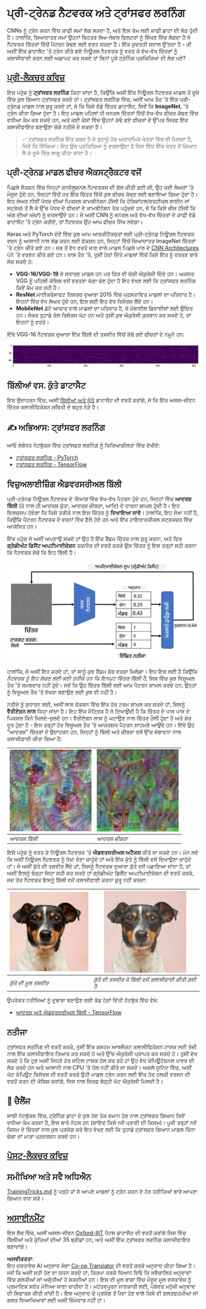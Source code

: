 <!--
CO_OP_TRANSLATOR_METADATA:
{
  "original_hash": "717775c4050ccbffbe0c961ad8bf7bf7",
  "translation_date": "2025-08-26T09:44:51+00:00",
  "source_file": "lessons/4-ComputerVision/08-TransferLearning/README.md",
  "language_code": "pa"
}
-->
# ਪ੍ਰੀ-ਟ੍ਰੇਨਡ ਨੈਟਵਰਕ ਅਤੇ ਟ੍ਰਾਂਸਫਰ ਲਰਨਿੰਗ

CNNs ਨੂੰ ਟ੍ਰੇਨ ਕਰਨ ਵਿੱਚ ਕਾਫ਼ੀ ਸਮਾਂ ਲੱਗ ਸਕਦਾ ਹੈ, ਅਤੇ ਇਸ ਕੰਮ ਲਈ ਕਾਫ਼ੀ ਡਾਟਾ ਦੀ ਲੋੜ ਹੁੰਦੀ ਹੈ। ਹਾਲਾਂਕਿ, ਜ਼ਿਆਦਾਤਰ ਸਮਾਂ ਉਹਨਾਂ ਬਿਹਤਰ ਲੋਅ-ਲੇਵਲ ਫਿਲਟਰਾਂ ਨੂੰ ਸਿੱਖਣ ਵਿੱਚ ਲੱਗਦਾ ਹੈ ਜੋ ਨੈਟਵਰਕ ਚਿੱਤਰਾਂ ਵਿੱਚੋਂ ਪੈਟਰਨ ਕੱਢਣ ਲਈ ਵਰਤ ਸਕਦਾ ਹੈ। ਇੱਕ ਕੁਦਰਤੀ ਸਵਾਲ ਉੱਠਦਾ ਹੈ - ਕੀ ਅਸੀਂ ਇੱਕ ਡਾਟਾਸੈਟ 'ਤੇ ਟ੍ਰੇਨ ਕੀਤੇ ਗਏ ਨਿਊਰਲ ਨੈਟਵਰਕ ਨੂੰ ਵਰਤ ਕੇ ਵੱਖ-ਵੱਖ ਚਿੱਤਰਾਂ ਨੂੰ ਕਲਾਸੀਫਾਈ ਕਰਨ ਲਈ ਅਡਾਪਟ ਕਰ ਸਕਦੇ ਹਾਂ ਬਿਨਾਂ ਪੂਰੇ ਟ੍ਰੇਨਿੰਗ ਪ੍ਰਕਿਰਿਆ ਦੀ ਲੋੜ ਪਏ?

## [ਪ੍ਰੀ-ਲੈਕਚਰ ਕਵਿਜ਼](https://ff-quizzes.netlify.app/en/ai/quiz/15)

ਇਸ ਪਹੁੰਚ ਨੂੰ **ਟ੍ਰਾਂਸਫਰ ਲਰਨਿੰਗ** ਕਿਹਾ ਜਾਂਦਾ ਹੈ, ਕਿਉਂਕਿ ਅਸੀਂ ਇੱਕ ਨਿਊਰਲ ਨੈਟਵਰਕ ਮਾਡਲ ਤੋਂ ਦੂਜੇ ਵਿੱਚ ਕੁਝ ਗਿਆਨ ਟ੍ਰਾਂਸਫਰ ਕਰਦੇ ਹਾਂ। ਟ੍ਰਾਂਸਫਰ ਲਰਨਿੰਗ ਵਿੱਚ, ਅਸੀਂ ਆਮ ਤੌਰ 'ਤੇ ਇੱਕ ਪ੍ਰੀ-ਟ੍ਰੇਨਡ ਮਾਡਲ ਨਾਲ ਸ਼ੁਰੂ ਕਰਦੇ ਹਾਂ, ਜੋ ਕਿ ਕਿਸੇ ਵੱਡੇ ਚਿੱਤਰ ਡਾਟਾਸੈਟ, ਜਿਵੇਂ ਕਿ **ImageNet**, 'ਤੇ ਟ੍ਰੇਨ ਕੀਤਾ ਗਿਆ ਹੁੰਦਾ ਹੈ। ਇਹ ਮਾਡਲ ਪਹਿਲਾਂ ਹੀ ਜਨਰਲ ਚਿੱਤਰਾਂ ਵਿੱਚੋਂ ਵੱਖ-ਵੱਖ ਫੀਚਰ ਕੱਢਣ ਵਿੱਚ ਵਧੀਆ ਕੰਮ ਕਰ ਸਕਦੇ ਹਨ, ਅਤੇ ਕਈ ਕੇਸਾਂ ਵਿੱਚ ਉਹਨਾਂ ਕੱਢੇ ਗਏ ਫੀਚਰਾਂ ਦੇ ਉੱਪਰ ਸਿਰਫ਼ ਇੱਕ ਕਲਾਸੀਫਾਇਰ ਬਣਾਉਣਾ ਚੰਗੇ ਨਤੀਜੇ ਦੇ ਸਕਦਾ ਹੈ।

> ✅ ਟ੍ਰਾਂਸਫਰ ਲਰਨਿੰਗ ਇੱਕ ਸ਼ਬਦ ਹੈ ਜੋ ਤੁਹਾਨੂੰ ਹੋਰ ਅਕਾਦਮਿਕ ਖੇਤਰਾਂ ਵਿੱਚ ਵੀ ਮਿਲਦਾ ਹੈ, ਜਿਵੇਂ ਕਿ ਸਿੱਖਿਆ। ਇਹ ਉਸ ਪ੍ਰਕਿਰਿਆ ਨੂੰ ਦਰਸਾਉਂਦਾ ਹੈ ਜਿਸ ਵਿੱਚ ਇੱਕ ਖੇਤਰ ਤੋਂ ਗਿਆਨ ਲੈ ਕੇ ਦੂਜੇ ਵਿੱਚ ਲਾਗੂ ਕੀਤਾ ਜਾਂਦਾ ਹੈ।

## ਪ੍ਰੀ-ਟ੍ਰੇਨਡ ਮਾਡਲ ਫੀਚਰ ਐਕਸਟ੍ਰੈਕਟਰ ਵਜੋਂ

ਪਿਛਲੇ ਸੈਕਸ਼ਨ ਵਿੱਚ ਜਿਨ੍ਹਾਂ ਕਨਵੋਲੂਸ਼ਨਲ ਨੈਟਵਰਕਸ ਦੀ ਗੱਲ ਕੀਤੀ ਗਈ ਸੀ, ਉਹ ਕਈ ਲੇਅਰਾਂ 'ਤੇ ਮੌਜੂਦ ਹੁੰਦੇ ਹਨ, ਜਿਨ੍ਹਾਂ ਵਿੱਚੋਂ ਹਰ ਇੱਕ ਚਿੱਤਰ ਵਿੱਚੋਂ ਕੁਝ ਫੀਚਰ ਕੱਢਣ ਲਈ ਬਣਾਇਆ ਗਿਆ ਹੁੰਦਾ ਹੈ। ਇਹ ਲੇਅਰ ਨੀਵੀਂ ਪੱਧਰ ਦੀਆਂ ਪਿਕਸਲ ਕਾਮਬੀਨੇਸ਼ਨ (ਜਿਵੇਂ ਕਿ ਹੋਰਿਜ਼ਾਂਟਲ/ਵਰਟੀਕਲ ਲਾਈਨ ਜਾਂ ਸਟ੍ਰੋਕ) ਤੋਂ ਲੈ ਕੇ ਉੱਚ ਪੱਧਰ ਦੇ ਫੀਚਰਾਂ ਦੇ ਕਾਮਬੀਨੇਸ਼ਨ ਤੱਕ ਪਹੁੰਚਦੇ ਹਨ, ਜੋ ਕਿ ਕਿਸੇ ਚੀਜ਼ (ਜਿਵੇਂ ਕਿ ਅੱਗ ਦੀਆਂ ਅੱਖਾਂ) ਨੂੰ ਦਰਸਾਉਂਦੇ ਹਨ। ਜੇ ਅਸੀਂ CNN ਨੂੰ ਜਨਰਲ ਅਤੇ ਵੱਖ-ਵੱਖ ਚਿੱਤਰਾਂ ਦੇ ਕਾਫ਼ੀ ਵੱਡੇ ਡਾਟਾਸੈਟ 'ਤੇ ਟ੍ਰੇਨ ਕਰੀਏ, ਤਾਂ ਨੈਟਵਰਕ ਉਹ ਆਮ ਫੀਚਰ ਸਿੱਖ ਲਵੇਗਾ।

Keras ਅਤੇ PyTorch ਦੋਵੇਂ ਵਿੱਚ ਕੁਝ ਆਮ ਆਰਕੀਟੈਕਚਰਾਂ ਲਈ ਪ੍ਰੀ-ਟ੍ਰੇਨਡ ਨਿਊਰਲ ਨੈਟਵਰਕ ਵਜ਼ਨ ਨੂੰ ਆਸਾਨੀ ਨਾਲ ਲੋਡ ਕਰਨ ਲਈ ਫੰਕਸ਼ਨ ਹਨ, ਜਿਨ੍ਹਾਂ ਵਿੱਚੋਂ ਜ਼ਿਆਦਾਤਰ ImageNet ਚਿੱਤਰਾਂ 'ਤੇ ਟ੍ਰੇਨ ਕੀਤੇ ਗਏ ਹਨ। ਸਭ ਤੋਂ ਵੱਧ ਵਰਤੇ ਜਾਣ ਵਾਲੇ ਮਾਡਲ ਪਿਛਲੇ ਪਾਠ ਦੇ [CNN Architectures](../07-ConvNets/CNN_Architectures.md) ਪੰਨੇ 'ਤੇ ਵਰਣਨ ਕੀਤੇ ਗਏ ਹਨ। ਖਾਸ ਤੌਰ 'ਤੇ, ਤੁਸੀਂ ਹੇਠਾਂ ਦਿੱਤੇ ਮਾਡਲਾਂ ਵਿੱਚੋਂ ਕਿਸੇ ਇੱਕ ਨੂੰ ਵਰਤਣ ਬਾਰੇ ਸੋਚ ਸਕਦੇ ਹੋ:

* **VGG-16/VGG-19** ਜੋ ਸਧਾਰਣ ਮਾਡਲ ਹਨ ਪਰ ਫਿਰ ਵੀ ਚੰਗੀ ਐਕੁਰੇਸੀ ਦਿੰਦੇ ਹਨ। ਅਕਸਰ VGG ਨੂੰ ਪਹਿਲੀ ਕੋਸ਼ਿਸ਼ ਵਜੋਂ ਵਰਤਣਾ ਚੰਗਾ ਚੋਣ ਹੁੰਦਾ ਹੈ ਇਹ ਵੇਖਣ ਲਈ ਕਿ ਟ੍ਰਾਂਸਫਰ ਲਰਨਿੰਗ ਕਿਵੇਂ ਕੰਮ ਕਰ ਰਹੀ ਹੈ।
* **ResNet** ਮਾਈਕਰੋਸਾਫਟ ਰਿਸਰਚ ਦੁਆਰਾ 2015 ਵਿੱਚ ਪ੍ਰਸਤਾਵਿਤ ਮਾਡਲਾਂ ਦਾ ਪਰਿਵਾਰ ਹੈ। ਇਹਨਾਂ ਵਿੱਚ ਵੱਧ ਲੇਅਰ ਹੁੰਦੇ ਹਨ, ਇਸ ਲਈ ਇਹ ਵੱਧ ਰਿਸੋਰਸ ਲੈਂਦੇ ਹਨ।
* **MobileNet** ਛੋਟੇ ਆਕਾਰ ਵਾਲੇ ਮਾਡਲਾਂ ਦਾ ਪਰਿਵਾਰ ਹੈ, ਜੋ ਮੋਬਾਈਲ ਡਿਵਾਈਸਾਂ ਲਈ ਉਚਿਤ ਹਨ। ਜੇਕਰ ਤੁਹਾਡੇ ਕੋਲ ਰਿਸੋਰਸ ਘੱਟ ਹਨ ਅਤੇ ਤੁਸੀਂ ਕੁਝ ਐਕੁਰੇਸੀ ਕੁਰਬਾਨ ਕਰ ਸਕਦੇ ਹੋ, ਤਾਂ ਇਹਨਾਂ ਨੂੰ ਵਰਤੋ।

ਇੱਥੇ VGG-16 ਨੈਟਵਰਕ ਦੁਆਰਾ ਇੱਕ ਬਿੱਲੀ ਦੀ ਤਸਵੀਰ ਵਿੱਚੋਂ ਕੱਢੇ ਗਏ ਫੀਚਰਾਂ ਦੇ ਨਮੂਨੇ ਹਨ:

![Features extracted by VGG-16](../../../../../translated_images/features.6291f9c7ba3a0b951af88fc9864632b9115365410765680680d30c927dd67354.pa.png)

## ਬਿੱਲੀਆਂ ਵਸ. ਕੁੱਤੇ ਡਾਟਾਸੈਟ

ਇਸ ਉਦਾਹਰਨ ਵਿੱਚ, ਅਸੀਂ [ਬਿੱਲੀਆਂ ਅਤੇ ਕੁੱਤੇ](https://www.microsoft.com/download/details.aspx?id=54765&WT.mc_id=academic-77998-cacaste) ਡਾਟਾਸੈਟ ਦੀ ਵਰਤੋਂ ਕਰਾਂਗੇ, ਜੋ ਕਿ ਇੱਕ ਅਸਲ-ਜੀਵਨ ਚਿੱਤਰ ਕਲਾਸੀਫਿਕੇਸ਼ਨ ਸਥਿਤੀ ਦੇ ਬਹੁਤ ਨੇੜੇ ਹੈ।

## ✍️ ਅਭਿਆਸ: ਟ੍ਰਾਂਸਫਰ ਲਰਨਿੰਗ

ਆਓ ਸੰਬੰਧਤ ਨੋਟਬੁੱਕਸ ਵਿੱਚ ਟ੍ਰਾਂਸਫਰ ਲਰਨਿੰਗ ਨੂੰ ਕਿਰਿਆਸ਼ੀਲਤਾ ਵਿੱਚ ਦੇਖੀਏ:

* [ਟ੍ਰਾਂਸਫਰ ਲਰਨਿੰਗ - PyTorch](../../../../../lessons/4-ComputerVision/08-TransferLearning/TransferLearningPyTorch.ipynb)
* [ਟ੍ਰਾਂਸਫਰ ਲਰਨਿੰਗ - TensorFlow](../../../../../lessons/4-ComputerVision/08-TransferLearning/TransferLearningTF.ipynb)

## ਵਿਜ਼ੁਅਲਾਈਜ਼ਿੰਗ ਐਡਵਰਸਰੀਅਲ ਬਿੱਲੀ

ਪ੍ਰੀ-ਟ੍ਰੇਨਡ ਨਿਊਰਲ ਨੈਟਵਰਕ ਦੇ *ਦਿਮਾਗ* ਵਿੱਚ ਵੱਖ-ਵੱਖ ਪੈਟਰਨ ਹੁੰਦੇ ਹਨ, ਜਿਨ੍ਹਾਂ ਵਿੱਚ **ਆਦਰਸ਼ ਬਿੱਲੀ** (ਤੇ ਨਾਲ ਹੀ ਆਦਰਸ਼ ਕੁੱਤਾ, ਆਦਰਸ਼ ਜ਼ੀਬਰਾ, ਆਦਿ) ਦੇ ਧਾਰਨਾ ਸ਼ਾਮਲ ਹੁੰਦੀ ਹੈ। ਇਹ ਦਿਲਚਸਪ ਹੋਵੇਗਾ ਕਿ ਕਿਸੇ ਤਰੀਕੇ ਨਾਲ ਇਸ ਚਿੱਤਰ ਨੂੰ **ਦਿਖਾਇਆ ਜਾਵੇ**। ਹਾਲਾਂਕਿ, ਇਹ ਸੌਖਾ ਨਹੀਂ ਹੈ, ਕਿਉਂਕਿ ਪੈਟਰਨ ਨੈਟਵਰਕ ਦੇ ਵਜ਼ਨਾਂ ਵਿੱਚ ਫੈਲੇ ਹੋਏ ਹਨ ਅਤੇ ਇੱਕ ਹਾਇਰਾਰਕੀਕਲ ਸਟ੍ਰਕਚਰ ਵਿੱਚ ਆਯੋਜਿਤ ਹਨ।

ਇੱਕ ਪਹੁੰਚ ਜੋ ਅਸੀਂ ਅਪਣਾਉ ਸਕਦੇ ਹਾਂ ਉਹ ਹੈ ਇੱਕ ਰੈਂਡਮ ਚਿੱਤਰ ਨਾਲ ਸ਼ੁਰੂ ਕਰਨਾ, ਅਤੇ ਫਿਰ **ਗ੍ਰੇਡੀਅੰਟ ਡਿਸੈਂਟ ਅਪਟੀਮਾਈਜ਼ੇਸ਼ਨ** ਤਕਨੀਕ ਦੀ ਵਰਤੋਂ ਕਰਕੇ ਉਸ ਚਿੱਤਰ ਨੂੰ ਇਸ ਤਰ੍ਹਾਂ ਸਹੀ ਕਰਨਾ ਕਿ ਨੈਟਵਰਕ ਸੋਚੇ ਕਿ ਇਹ ਬਿੱਲੀ ਹੈ।

![Image Optimization Loop](../../../../../translated_images/ideal-cat-loop.999fbb8ff306e044f997032f4eef9152b453e6a990e449bbfb107de2493cc37e.pa.png)

ਹਾਲਾਂਕਿ, ਜੇ ਅਸੀਂ ਇਹ ਕਰਦੇ ਹਾਂ, ਤਾਂ ਸਾਨੂੰ ਕੁਝ ਰੈਂਡਮ ਸ਼ੋਰ ਵਰਗਾ ਮਿਲੇਗਾ। ਇਹ ਇਸ ਲਈ ਹੈ ਕਿਉਂਕਿ *ਨੈਟਵਰਕ ਨੂੰ ਇਹ ਸੋਚਣ ਲਈ ਕਈ ਤਰੀਕੇ ਹਨ ਕਿ ਇਨਪੁਟ ਚਿੱਤਰ ਬਿੱਲੀ ਹੈ*, ਜਿਸ ਵਿੱਚ ਕੁਝ ਵਿਜ਼ੂਅਲ ਤੌਰ 'ਤੇ ਸਮਝਦਾਰ ਨਹੀਂ ਹੁੰਦੇ। ਜਦੋਂ ਕਿ ਉਹ ਚਿੱਤਰ ਬਿੱਲੀ ਲਈ ਆਮ ਪੈਟਰਨ ਸ਼ਾਮਲ ਕਰਦੇ ਹਨ, ਉਨ੍ਹਾਂ ਨੂੰ ਵਿਜ਼ੂਅਲ ਤੌਰ 'ਤੇ ਵੱਖਰਾ ਬਣਾਉਣ ਲਈ ਕੁਝ ਵੀ ਨਹੀਂ ਹੈ।

ਨਤੀਜੇ ਨੂੰ ਸੁਧਾਰਨ ਲਈ, ਅਸੀਂ ਲਾਸ ਫੰਕਸ਼ਨ ਵਿੱਚ ਇੱਕ ਹੋਰ ਟਰਮ ਸ਼ਾਮਲ ਕਰ ਸਕਦੇ ਹਾਂ, ਜਿਸਨੂੰ **ਵੈਰੀਏਸ਼ਨ ਲਾਸ** ਕਿਹਾ ਜਾਂਦਾ ਹੈ। ਇਹ ਇੱਕ ਮੈਟ੍ਰਿਕ ਹੈ ਜੋ ਦਿਖਾਉਂਦੀ ਹੈ ਕਿ ਚਿੱਤਰ ਦੇ ਪਾਸ ਪਾਸ ਦੇ ਪਿਕਸਲ ਕਿੰਨੇ ਮਿਲਦੇ-ਜੁਲਦੇ ਹਨ। ਵੈਰੀਏਸ਼ਨ ਲਾਸ ਨੂੰ ਘਟਾਉਣ ਨਾਲ ਚਿੱਤਰ ਹੌਲੀ ਹੁੰਦਾ ਹੈ ਅਤੇ ਸ਼ੋਰ ਦੂਰ ਹੁੰਦਾ ਹੈ - ਇਸ ਤਰ੍ਹਾਂ ਹੋਰ ਵਿਜ਼ੂਅਲ ਤੌਰ 'ਤੇ ਆਕਰਸ਼ਕ ਪੈਟਰਨ ਸਾਹਮਣੇ ਆਉਂਦੇ ਹਨ। ਇੱਥੇ ਉਹ "ਆਦਰਸ਼" ਚਿੱਤਰਾਂ ਦੇ ਉਦਾਹਰਨ ਹਨ, ਜਿਨ੍ਹਾਂ ਨੂੰ ਬਿੱਲੀ ਅਤੇ ਜ਼ੀਬਰਾ ਵਜੋਂ ਉੱਚ ਸੰਭਾਵਨਾ ਨਾਲ ਕਲਾਸੀਫਾਈ ਕੀਤਾ ਗਿਆ ਹੈ:

![Ideal Cat](../../../../../translated_images/ideal-cat.203dd4597643d6b0bd73038b87f9c0464322725e3a06ab145d25d4a861c70592.pa.png) | ![Ideal Zebra](../../../../../translated_images/ideal-zebra.7f70e8b54ee15a7a314000bb5df38a6cfe086ea04d60df4d3ef313d046b98a2b.pa.png)
-----|-----
 *ਆਦਰਸ਼ ਬਿੱਲੀ* | *ਆਦਰਸ਼ ਜ਼ੀਬਰਾ*

ਇਸੇ ਪਹੁੰਚ ਨੂੰ ਵਰਤ ਕੇ ਨਿਊਰਲ ਨੈਟਵਰਕ 'ਤੇ **ਐਡਵਰਸਰੀਅਲ ਅਟੈਕਸ** ਕੀਤੇ ਜਾ ਸਕਦੇ ਹਨ। ਮੰਨ ਲਵੋ ਕਿ ਅਸੀਂ ਨਿਊਰਲ ਨੈਟਵਰਕ ਨੂੰ ਧੋਖਾ ਦੇਣਾ ਚਾਹੁੰਦੇ ਹਾਂ ਅਤੇ ਇੱਕ ਕੁੱਤੇ ਨੂੰ ਬਿੱਲੀ ਵਜੋਂ ਦਿਖਾਉਣਾ ਚਾਹੁੰਦੇ ਹਾਂ। ਜੇ ਅਸੀਂ ਕੁੱਤੇ ਦੀ ਤਸਵੀਰ ਲੈਂਦੇ ਹਾਂ, ਜਿਸਨੂੰ ਨੈਟਵਰਕ ਦੁਆਰਾ ਕੁੱਤੇ ਵਜੋਂ ਪਛਾਣਿਆ ਜਾਂਦਾ ਹੈ, ਤਾਂ ਅਸੀਂ ਇਸਨੂੰ ਥੋੜ੍ਹਾ ਜਿਹਾ ਸਹੀ ਕਰ ਸਕਦੇ ਹਾਂ ਗ੍ਰੇਡੀਅੰਟ ਡਿਸੈਂਟ ਅਪਟੀਮਾਈਜ਼ੇਸ਼ਨ ਦੀ ਵਰਤੋਂ ਕਰਕੇ, ਜਦ ਤੱਕ ਨੈਟਵਰਕ ਇਸਨੂੰ ਬਿੱਲੀ ਵਜੋਂ ਕਲਾਸੀਫਾਈ ਕਰਨਾ ਸ਼ੁਰੂ ਨਹੀਂ ਕਰਦਾ:

![Picture of a Dog](../../../../../translated_images/original-dog.8f68a67d2fe0911f33041c0f7fce8aa4ea919f9d3917ec4b468298522aeb6356.pa.png) | ![Picture of a dog classified as a cat](../../../../../translated_images/adversarial-dog.d9fc7773b0142b89752539bfbf884118de845b3851c5162146ea0b8809fc820f.pa.png)
-----|-----
*ਕੁੱਤੇ ਦੀ ਮੂਲ ਤਸਵੀਰ* | *ਕੁੱਤੇ ਦੀ ਤਸਵੀਰ ਜੋ ਬਿੱਲੀ ਵਜੋਂ ਕਲਾਸੀਫਾਈ ਕੀਤੀ ਗਈ ਹੈ*

ਉਪਰੋਕਤ ਨਤੀਜਿਆਂ ਨੂੰ ਦੁਬਾਰਾ ਬਣਾਉਣ ਲਈ ਕੋਡ ਹੇਠਾਂ ਦਿੱਤੀ ਨੋਟਬੁੱਕ ਵਿੱਚ ਵੇਖੋ:

* [ਆਦਰਸ਼ ਅਤੇ ਐਡਵਰਸਰੀਅਲ ਬਿੱਲੀ - TensorFlow](../../../../../lessons/4-ComputerVision/08-TransferLearning/AdversarialCat_TF.ipynb)

## ਨਤੀਜਾ

ਟ੍ਰਾਂਸਫਰ ਲਰਨਿੰਗ ਦੀ ਵਰਤੋਂ ਕਰਕੇ, ਤੁਸੀਂ ਇੱਕ ਕਸਟਮ ਆਬਜੈਕਟ ਕਲਾਸੀਫਿਕੇਸ਼ਨ ਟਾਸਕ ਲਈ ਤੇਜ਼ੀ ਨਾਲ ਇੱਕ ਕਲਾਸੀਫਾਇਰ ਤਿਆਰ ਕਰ ਸਕਦੇ ਹੋ ਅਤੇ ਉੱਚ ਐਕੁਰੇਸੀ ਪ੍ਰਾਪਤ ਕਰ ਸਕਦੇ ਹੋ। ਤੁਸੀਂ ਦੇਖ ਸਕਦੇ ਹੋ ਕਿ ਹੁਣ ਅਸੀਂ ਜਿਹੜੇ ਹੋਰ ਜਟਿਲ ਟਾਸਕ ਹੱਲ ਕਰ ਰਹੇ ਹਾਂ ਉਹ ਵੱਧ ਕੰਪਿਊਟੇਸ਼ਨਲ ਪਾਵਰ ਦੀ ਲੋੜ ਕਰਦੇ ਹਨ ਅਤੇ ਆਸਾਨੀ ਨਾਲ CPU 'ਤੇ ਹੱਲ ਨਹੀਂ ਕੀਤੇ ਜਾ ਸਕਦੇ। ਅਗਲੇ ਯੂਨਿਟ ਵਿੱਚ, ਅਸੀਂ ਘੱਟ ਕੰਪਿਊਟ ਰਿਸੋਰਸ ਦੀ ਵਰਤੋਂ ਕਰਕੇ ਉਹੀ ਮਾਡਲ ਟ੍ਰੇਨ ਕਰਨ ਲਈ ਇੱਕ ਹੋਰ ਹਲਕੀ ਵਰਜਨ ਦੀ ਵਰਤੋਂ ਕਰਨ ਦੀ ਕੋਸ਼ਿਸ਼ ਕਰਾਂਗੇ, ਜਿਸ ਨਾਲ ਸਿਰਫ਼ ਥੋੜ੍ਹੀ ਘੱਟ ਐਕੁਰੇਸੀ ਮਿਲਦੀ ਹੈ।

## 🚀 ਚੈਲੈਂਜ

ਸਾਥੀ ਨੋਟਬੁੱਕਸ ਵਿੱਚ, ਟ੍ਰੇਨਿੰਗ ਡਾਟਾ ਦੇ ਕੁਝ ਹੱਦ ਤੱਕ ਸਮਾਨ ਹੋਣ ਨਾਲ ਟ੍ਰਾਂਸਫਰ ਗਿਆਨ ਕਿਵੇਂ ਵਧੀਆ ਕੰਮ ਕਰਦਾ ਹੈ, ਇਸ ਬਾਰੇ ਨੋਟਸ ਹਨ (ਸ਼ਾਇਦ ਕਿਸੇ ਨਵੇਂ ਪ੍ਰਾਣੀ ਦੀ ਕਿਸਮ)। ਪੂਰੀ ਤਰ੍ਹਾਂ ਨਵੇਂ ਕਿਸਮ ਦੇ ਚਿੱਤਰਾਂ ਨਾਲ ਕੁਝ ਪ੍ਰਯੋਗ ਕਰੋ ਇਹ ਵੇਖਣ ਲਈ ਕਿ ਤੁਹਾਡੇ ਟ੍ਰਾਂਸਫਰ ਗਿਆਨ ਮਾਡਲ ਕਿੰਨਾ ਚੰਗਾ ਜਾਂ ਮਾੜਾ ਪ੍ਰਦਰਸ਼ਨ ਕਰਦੇ ਹਨ।

## [ਪੋਸਟ-ਲੈਕਚਰ ਕਵਿਜ਼](https://ff-quizzes.netlify.app/en/ai/quiz/16)

## ਸਮੀਖਿਆ ਅਤੇ ਸਵੈ ਅਧਿਐਨ

[TrainingTricks.md](TrainingTricks.md) ਨੂੰ ਪੜ੍ਹੋ ਤਾਂ ਜੋ ਆਪਣੇ ਮਾਡਲਾਂ ਨੂੰ ਟ੍ਰੇਨ ਕਰਨ ਦੇ ਹੋਰ ਤਰੀਕਿਆਂ ਬਾਰੇ ਆਪਣਾ ਗਿਆਨ ਵਧਾ ਸਕੋ।

## [ਅਸਾਈਨਮੈਂਟ](lab/README.md)

ਇਸ ਲੈਬ ਵਿੱਚ, ਅਸੀਂ ਅਸਲ-ਜੀਵਨ [Oxford-IIIT](https://www.robots.ox.ac.uk/~vgg/data/pets/) ਪੈਟਸ ਡਾਟਾਸੈਟ ਦੀ ਵਰਤੋਂ ਕਰਾਂਗੇ ਜਿਸ ਵਿੱਚ ਬਿੱਲੀਆਂ ਅਤੇ ਕੁੱਤਿਆਂ ਦੀਆਂ 35 ਬ੍ਰੀਡਾਂ ਹਨ, ਅਤੇ ਅਸੀਂ ਇੱਕ ਟ੍ਰਾਂਸਫਰ ਲਰਨਿੰਗ ਕਲਾਸੀਫਾਇਰ ਬਣਾਵਾਂਗੇ।

**ਅਸਵੀਕਰਤਾ**:  
ਇਹ ਦਸਤਾਵੇਜ਼ AI ਅਨੁਵਾਦ ਸੇਵਾ [Co-op Translator](https://github.com/Azure/co-op-translator) ਦੀ ਵਰਤੋਂ ਕਰਕੇ ਅਨੁਵਾਦ ਕੀਤਾ ਗਿਆ ਹੈ। ਜਦੋਂ ਕਿ ਅਸੀਂ ਸਹੀ ਹੋਣ ਦਾ ਯਤਨ ਕਰਦੇ ਹਾਂ, ਕਿਰਪਾ ਕਰਕੇ ਧਿਆਨ ਦਿਓ ਕਿ ਸਵੈਚਾਲਿਤ ਅਨੁਵਾਦਾਂ ਵਿੱਚ ਗਲਤੀਆਂ ਜਾਂ ਅਸੁੱਤੀਆਂ ਹੋ ਸਕਦੀਆਂ ਹਨ। ਇਸ ਦੀ ਮੂਲ ਭਾਸ਼ਾ ਵਿੱਚ ਮੌਜੂਦ ਮੂਲ ਦਸਤਾਵੇਜ਼ ਨੂੰ ਪ੍ਰਮਾਣਿਕ ਸਰੋਤ ਮੰਨਿਆ ਜਾਣਾ ਚਾਹੀਦਾ ਹੈ। ਮਹੱਤਵਪੂਰਨ ਜਾਣਕਾਰੀ ਲਈ, ਪੇਸ਼ੇਵਰ ਮਨੁੱਖੀ ਅਨੁਵਾਦ ਦੀ ਸਿਫਾਰਸ਼ ਕੀਤੀ ਜਾਂਦੀ ਹੈ। ਇਸ ਅਨੁਵਾਦ ਦੇ ਪ੍ਰਯੋਗ ਤੋਂ ਪੈਦਾ ਹੋਣ ਵਾਲੇ ਕਿਸੇ ਵੀ ਗਲਤਫਹਮੀਆਂ ਜਾਂ ਗਲਤ ਵਿਆਖਿਆਵਾਂ ਲਈ ਅਸੀਂ ਜ਼ਿੰਮੇਵਾਰ ਨਹੀਂ ਹਾਂ।